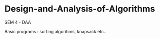 # Design-and-Analysis-of-Algorithms
SEM 4 -  DAA

Basic programs : sorting algorihms, knapsack etc..
